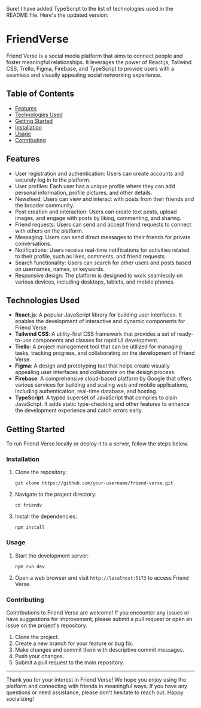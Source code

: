 Sure! I have added TypeScript to the list of technologies used in the README file. Here's the updated version:

# FriendVerse

Friend Verse is a social media platform that aims to connect people and foster meaningful relationships. It leverages the power of React.js, Tailwind CSS, Trello, Figma, Firebase, and TypeScript to provide users with a seamless and visually appealing social networking experience.

## Table of Contents
- [Features](#features)
- [Technologies Used](#technologies-used)
- [Getting Started](#getting-started)
- [Installation](#installation)
- [Usage](#usage)
- [Contributing](#contributing)

## Features

- User registration and authentication: Users can create accounts and securely log in to the platform.
- User profiles: Each user has a unique profile where they can add personal information, profile pictures, and other details.
- Newsfeed: Users can view and interact with posts from their friends and the broader community.
- Post creation and interaction: Users can create text posts, upload images, and engage with posts by liking, commenting, and sharing.
- Friend requests: Users can send and accept friend requests to connect with others on the platform.
- Messaging: Users can send direct messages to their friends for private conversations.
- Notifications: Users receive real-time notifications for activities related to their profile, such as likes, comments, and friend requests.
- Search functionality: Users can search for other users and posts based on usernames, names, or keywords.
- Responsive design: The platform is designed to work seamlessly on various devices, including desktops, tablets, and mobile phones.

## Technologies Used

- **React.js**: A popular JavaScript library for building user interfaces. It enables the development of interactive and dynamic components for Friend Verse.
- **Tailwind CSS**: A utility-first CSS framework that provides a set of ready-to-use components and classes for rapid UI development.
- **Trello**: A project management tool that can be utilized for managing tasks, tracking progress, and collaborating on the development of Friend Verse.
- **Figma**: A design and prototyping tool that helps create visually appealing user interfaces and collaborate on the design process.
- **Firebase**: A comprehensive cloud-based platform by Google that offers various services for building and scaling web and mobile applications, including authentication, real-time database, and hosting.
- **TypeScript**: A typed superset of JavaScript that compiles to plain JavaScript. It adds static type-checking and other features to enhance the development experience and catch errors early.

## Getting Started

To run Friend Verse locally or deploy it to a server, follow the steps below.

### Installation

1. Clone the repository:
   ```shell
   git clone https://github.com/your-username/friend-verse.git
   ```

2. Navigate to the project directory:
   ```shell || bash
   cd friendv
   ```
   
3. Install the dependencies:
   ```shell
   npm install
   ```

### Usage

1. Start the development server:
   ```shell
   npm run dev
   ```

2. Open a web browser and visit `http://localhost:5173` to access Friend Verse.

### Contributing

Contributions to Friend Verse are welcome! If you encounter any issues or have suggestions for improvement, please submit a pull request or open an issue on the project's repository.

1. Clone the project.
2. Create a new branch for your feature or bug fix.
3. Make changes and commit them with descriptive commit messages.
4. Push your changes.
5. Submit a pull request to the main repository.


---
Thank you for your interest in Friend Verse! We hope you enjoy using the platform and connecting with friends in meaningful ways. If you have any questions or need assistance, please don't hesitate to reach out. Happy socializing!
